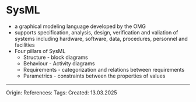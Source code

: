 # SysML

- a graphical modeling language developed by the OMG
- supports specification, analysis, design, verification and valiation of systems including hardware, software, data, procedures, personnel and facilities
- Four pillars of SysML
	- Structure - block diagrams
	- Behaviour - Activity diagrams
	- Requirements - categorization and relations between requirements
	- Parametrics - constraints between the properties of values

---

Origin: 
References: 
Tags: 
Created: 13.03.2025

